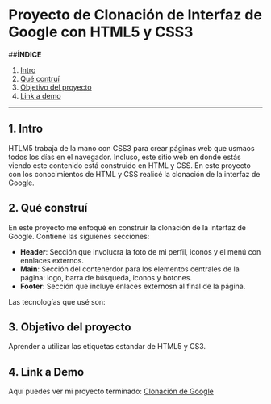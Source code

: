 # Proyecto de Clonación de Interfaz de Google con HTML5 y CSS3

##**ÍNDICE**

 1. [Intro](#)
 2. [Qué contruí](#)
 3. [Objetivo del proyecto](#)
 4. [Link a demo](#)

****

## 1. Intro
HTLM5 trabaja de la mano con CSS3 para crear páginas web que usmaos todos los días en el navegador. Incluso, este sitio web en donde estás viendo este contenido está construido en HTML y CSS. En este proyecto con los conocimientos de HTML y CSS realicé la clonación de la interfaz de Google.

## 2. Qué construí
En este proyecto me enfoqué en construir la clonación de la interfaz de Google. Contiene las siguienes secciones:

* **Header**: Sección que involucra la foto de mi perfil, iconos y el menú con ennlaces externos.
* **Main**: Sección del contenerdor para los elementos centrales de la página: logo, barra de búsqueda, iconos y botones.
* **Footer**: Sección que incluye enlaces externosn al final de la página.

Las tecnologías que usé son:

<imagen src="https://img.shields.io/badge/CSS3-1572B6?style=for-the-badge&logo=css3&logoColor=white"/>
<imagen src="https://img.shields.io/badge/HTML5-E34F26?style=for-the-badge&logo=html5&logoColor=white"/>

## 3. Objetivo del proyecto
Aprender a utilizar las etiquetas estandar de HTML5 y CS3.

## 4. Link a Demo

Aquí puedes ver mi proyecto terminado: [Clonación de Google](#)


